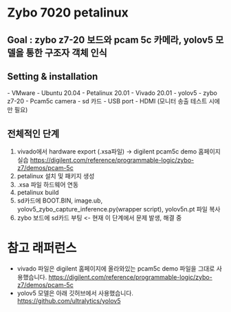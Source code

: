 # Zybo 7020 petalinux

## Goal : zybo z7-20 보드와 pcam 5c 카메라, yolov5 모델을 통한 구조자 객체 인식

## Setting & installation
<SW>
- VMware - Ubuntu 20.04
- Petalinux 20.01
- Vivado 20.01
- yolov5
<HW>
- zybo z7-20
- Pcam5c camera
- sd 카드
- USB port
- HDMI (모니터 송출 테스트 시에만 필요)
  
## 전체적인 단계
1. vivado에서 hardware export (.xsa파일)
   -> digilent pcam5c demo 홈페이지 실습 <https://digilent.com/reference/programmable-logic/zybo-z7/demos/pcam-5c>
2. petalinux 설치 및 패키지 생성
3. .xsa 파일 하드웨어 연동
4. petalinux build
5. sd카드에 BOOT.BIN, image.ub, yolov5_zybo_capture_inference.py(wrapper script), yolov5n.pt 파일 복사
6. zybo 보드에 sd카드 부팅 <- 현재 이 단계에서 문제 발생, 해결 중

# 참고 래퍼런스
- vivado 파일은 digilent 홈페이지에 올라와있는 pcam5c demo 파일을 그대로 사용했습니다.
  <https://digilent.com/reference/programmable-logic/zybo-z7/demos/pcam-5c>
- yolov5 모델은 아래 깃허브에서 사용했습니다.
  <https://github.com/ultralytics/yolov5>
